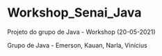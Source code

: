 # Workshop_Senai_Java

Projeto do grupo de Java - Workshop (20-05-2021)

Grupo de Java - Emerson, Kauan, Narla, Vinícius
